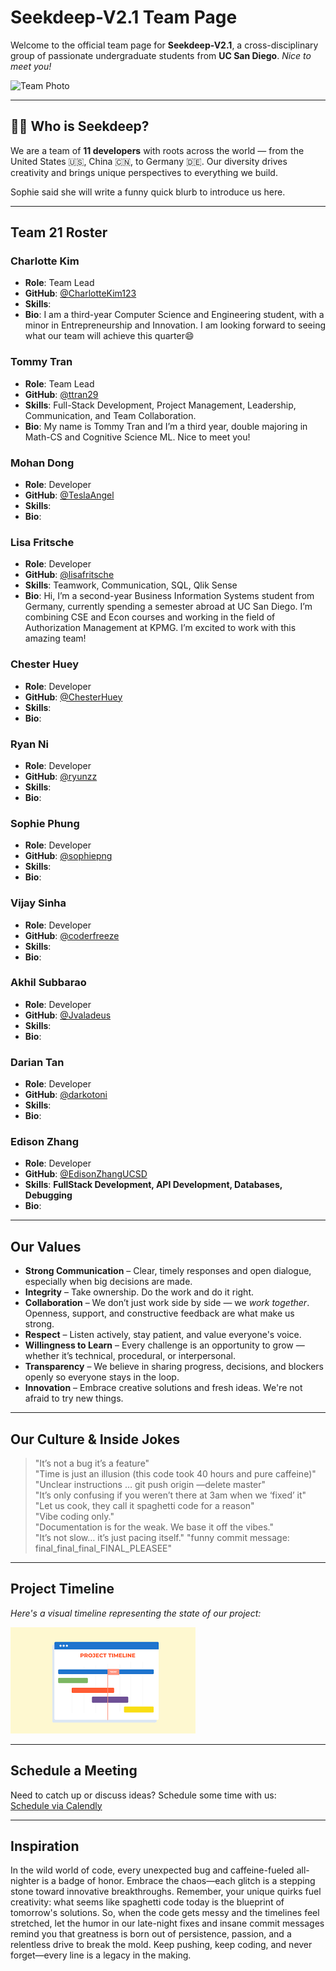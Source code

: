 # Seekdeep-V2.1 Team Page

Welcome to the official team page for **Seekdeep-V2.1**, a cross-disciplinary group of passionate undergraduate students from **UC San Diego**. *Nice to meet you!*

![Team Photo](/admin/assets/Team.png)

---

## 🧑‍🚀 Who is Seekdeep?

We are a team of **11 developers** with roots across the world — from the United States 🇺🇸, China 🇨🇳, to Germany 🇩🇪. Our diversity drives creativity and brings unique perspectives to everything we build.

Sophie said she will write a funny quick blurb to introduce us here.

---

## Team 21 Roster

### Charlotte Kim  
- **Role**: Team Lead  
- **GitHub**: [@CharlotteKim123](https://github.com/CharlotteKim123)  
- **Skills**: 
- **Bio**: I am a third-year Computer Science and Engineering student, with a minor in Entrepreneurship and Innovation. I am looking forward to seeing what our team will achieve this quarter😄 

### Tommy Tran  
- **Role**: Team Lead  
- **GitHub**: [@ttran29](https://github.com/ttran29)  
- **Skills**: Full-Stack Development, Project Management, Leadership, Communication, and Team Collaboration.
- **Bio**: My name is Tommy Tran and I’m a third year, double majoring in Math-CS and Cognitive Science ML. Nice to meet you!

### Mohan Dong  
- **Role**: Developer  
- **GitHub**: [@TeslaAngel](https://github.com/TeslaAngel)  
- **Skills**:  
- **Bio**:  

### Lisa Fritsche  
- **Role**: Developer  
- **GitHub**: [@lisafritsche](https://github.com/lisafritsche)  
- **Skills**: Teamwork, Communication, SQL, Qlik Sense 
- **Bio**: Hi, I’m a second-year Business Information Systems student from Germany, currently spending a semester abroad at UC San Diego. I’m combining CSE and Econ courses and working in the field of Authorization Management at KPMG. I’m excited to work with this amazing team!

### Chester Huey  
- **Role**: Developer  
- **GitHub**: [@ChesterHuey](https://github.com/ChesterHuey)  
- **Skills**:  
- **Bio**:  

### Ryan Ni  
- **Role**: Developer  
- **GitHub**: [@ryunzz](https://github.com/ryunzz)  
- **Skills**:  
- **Bio**:  

### Sophie Phung  
- **Role**: Developer  
- **GitHub**: [@sophiepng](https://github.com/sophiepng)  
- **Skills**:  
- **Bio**:  

### Vijay Sinha  
- **Role**: Developer  
- **GitHub**: [@coderfreeze](https://github.com/coderfreeze)  
- **Skills**:  
- **Bio**:  

### Akhil Subbarao  
- **Role**: Developer  
- **GitHub**: [@Jvaladeus](https://github.com/JvalaDeus)  
- **Skills**:  
- **Bio**:  

### Darian Tan  
- **Role**: Developer  
- **GitHub**: [@darkotoni](https://github.com/darkotoni)  
- **Skills**:  
- **Bio**:  

### Edison Zhang  
- **Role**: Developer  
- **GitHub**: [@EdisonZhangUCSD](https://github.com/EdisonZhangUCSD)  
- **Skills**: **FullStack Development, API Development, Databases, Debugging**  
- **Bio**:  


---

## Our Values

- **Strong Communication** – Clear, timely responses and open dialogue, especially when big decisions are made.  
- **Integrity** – Take ownership. Do the work and do it right.  
- **Collaboration** – We don’t just work side by side — we *work together*. Openness, support, and constructive feedback are what make us strong.  
- **Respect** – Listen actively, stay patient, and value everyone's voice.  
- **Willingness to Learn** – Every challenge is an opportunity to grow — whether it’s technical, procedural, or interpersonal.  
- **Transparency** – We believe in sharing progress, decisions, and blockers openly so everyone stays in the loop.  
- **Innovation** – Embrace creative solutions and fresh ideas. We're not afraid to try new things.  

---

## Our Culture & Inside Jokes

> "It’s not a bug it’s a feature"  
> "Time is just an illusion (this code took 40 hours and pure caffeine)"  
> "Unclear instructions … git push origin —delete master"  
> "It’s only confusing if you weren’t there at 3am when we ‘fixed’ it"  
> "Let us cook, they call it spaghetti code for a reason"  
> "Vibe coding only."  
> "Documentation is for the weak. We base it off the vibes."  
> "It’s not slow… it’s just pacing itself."
> "funny commit message:
> final_final_final_FINAL_PLEASEE"

---

## Project Timeline

*Here's a visual timeline representing the state of our project:*

![Image](project_timeline_sample.png)



---

## Schedule a Meeting

Need to catch up or discuss ideas? Schedule some time with us:  
[Schedule via Calendly](https://calendly.com/edisonzhangsw)

---

## Inspiration


In the wild world of code, every unexpected bug and caffeine-fueled all-nighter is a badge of honor. Embrace the chaos—each glitch is a stepping stone toward innovative breakthroughs. Remember, your unique quirks fuel creativity: what seems like spaghetti code today is the blueprint of tomorrow's solutions. So, when the code gets messy and the timelines feel stretched, let the humor in our late-night fixes and insane commit messages remind you that greatness is born out of persistence, passion, and a relentless drive to break the mold. Keep pushing, keep coding, and never forget—every line is a legacy in the making.


